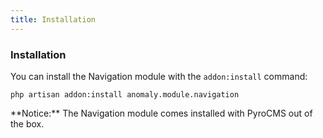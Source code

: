 ```yaml
---
title: Installation
---
```


### Installation

You can install the Navigation module with the `addon:install` command:

    php artisan addon:install anomaly.module.navigation

<div class="alert alert-warning">**Notice:** The Navigation module comes installed with PyroCMS out of the box.</div>
